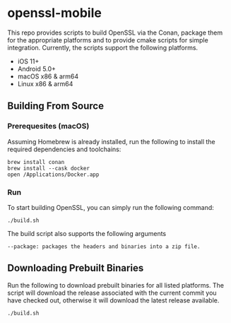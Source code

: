 # openssl-mobile

This repo provides scripts to build OpenSSL via the Conan, package them for the appropriate platforms and to provide cmake scripts for simple integration. Currently, the scripts support the following platforms.

* iOS 11+
* Android 5.0+
* macOS x86 & arm64
* Linux x86 & arm64

## Building From Source

### Prerequesites (macOS)

Assuming Homebrew is already installed, run the following to install the required dependencies and toolchains:

```
brew install conan
brew install --cask docker
open /Applications/Docker.app
```

### Run

To start building OpenSSL, you can simply run the following command:

```
./build.sh
```

The build script also supports the following arguments

```
--package: packages the headers and binaries into a zip file.
```

## Downloading Prebuilt Binaries

Run the following to download prebuilt binaries for all listed platforms. The script will download the release associated with the current commit you have checked out, otherwise it will download the latest release available.

```
./build.sh
```
